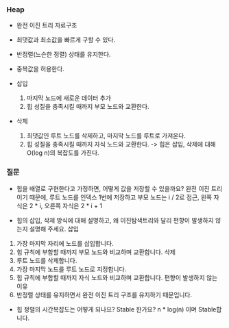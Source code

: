 ### Heap
- 완전 이진 트리 자료구조
- 최댓값과 최소값을 빠르게 구할 수 있다.
- 반정렬(느슨한 정렬) 상태를 유지한다.
- 중복값을 허용한다.

- 삽입
	1. 마지막 노드에 새로운 데이터 추가
	2. 힙 성질을 충족시킬 때까지 부모 노드와 교환한다.
- 삭제
	1. 최댓값인 루트 노드를 삭제하고, 마지막 노드를 루트로 가져온다.
	2. 힙 성질을 충족시킬 때까지 자식 노드와 교환한다.
-> 힙은 삽입, 삭제에 대해 O(log n)의 복잡도를 가진다.

### 질문
- 힙을 배열로 구현한다고 가정하면, 어떻게 값을 저장할 수 있을까요?
완전 이진 트리이기 때문에, 루트 노드를 인덱스 1번에 저장하고
부모 노드는 i / 2로 접근, 왼쪽 자식은 2 * i, 오른쪽 자식은 2 * i + 1

- 힙의 삽입, 삭제 방식에 대해 설명하고, 왜 이진탐색트리와 달리 편향이 발생하지 않는지 설명해 주세요.
삽입
1. 가장 마지막 자리에 노드를 삽입합니다.
2. 힙 규칙에 부합할 때까지 부모 노드와 비교하며 교환합니다.
삭제
1. 루트 노드를 삭제합니다.
2. 가장 마지막 노드를 루트 노드로 지정합니다.
3. 힙 규칙에 부합할 때까지 자식 노드와 비교하며 교환합니다.
편향이 발생하지 않는 이유
1. 반정렬 상태를 유지하면서 완전 이진 트리 구조를 유지하기 때문입니다.

- 힙 정렬의 시간복잡도는 어떻게 되나요? Stable 한가요?
n * log(n) 이며 Stable합니다.